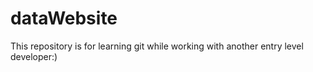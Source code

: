 # dataWebsite
This repository is for learning git while working with another entry level developer:)

